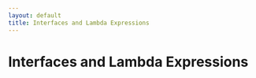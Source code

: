 ```yaml
---
layout: default
title: Interfaces and Lambda Expressions
---
```


# Interfaces and Lambda Expressions


